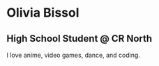 # Olivia Bissol
## High School Student @ CR North

I love anime, video games, dance, and coding.










